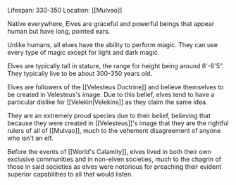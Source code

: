 Lifespan: 330-350
Location: [[Mulvao]]

Native everywhere, Elves are graceful and powerful beings that appear human but have long, pointed ears. 

Unlike humans, all elves have the ability to perform magic. They can use every type of magic except for light and dark magic. 

Elves are typically tall in stature, the range for height being around 6'-6'5". They typically live to be about 300-350 years old.

Elves are followers of the [[Velesteus Doctrine]] and believe themselves to be created in Velesteus's image. Due to this belief, elves tend to have a particular dislike for [[Velekin|Velekins]] as they claim the same idea. 

They are an extremely proud species due to their belief, believing that because they were created in [[Velesteus]]'s image that they are the rightful rulers of all of [[Mulvao]], much to the vehement disagreement of anyone who isn't an elf.

Before the events of [[World's Calamity]], elves lived in both their own exclusive communities and in non-elven societies, much to the chagrin of those in said societies as elves were notorious for preaching their evident superior capabilities to all that would listen.